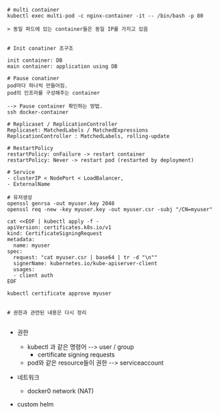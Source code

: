 

```
# multi container  
kubectl exec multi-pod -c nginx-container -it -- /bin/bash -p 80

> 동일 파드에 있는 container들은 동일 IP를 가지고 있음

```

```

# Init conatiner 조구조

init container: DB
main container: application using DB

```

```
# Pause conatiner
pod마다 하나씩 만들어짐.
pod의 인프라를 구성해주는 container

--> Pause container 확인하는 방법.
ssh docker-container

```

```
# Replicaset / ReplicationController
Replicaset: MatchedLabels / MatchedExpressions
ReplicationController : MatchedLabels, rolling-update

# RestartPolicy
restartPolicy: onFailure -> restart container
restartPolicy: Never -> restart pod (restarted by deployment)

# Service
- clusterIP < NodePort < LoadBalancer, 
- ExternalName

# 유저생성
openssl genrsa -out myuser.key 2048
openssl req -new -key myuser.key -out myuser.csr -subj "/CN=myuser"

cat <<EOF | kubectl apply -f -
apiVersion: certificates.k8s.io/v1
kind: CertificateSigningRequest
metadata:
  name: myuser
spec:
  request: "cat myuser.csr | base64 | tr -d "\n""
  signerName: kubernetes.io/kube-apiserver-client
  usages:
  - client auth
EOF

kubectl certificate approve myuser


# 권한과 관련된 내용은 다시 정리


```

- 권한
    - kubectl 과 같은 명령어 --> user / group
        - certificate signing requests
    - pod와 같은 resource들이 권한 --> serviceaccount
- 네트워크
    - docker0 network (NAT)

- custom helm


